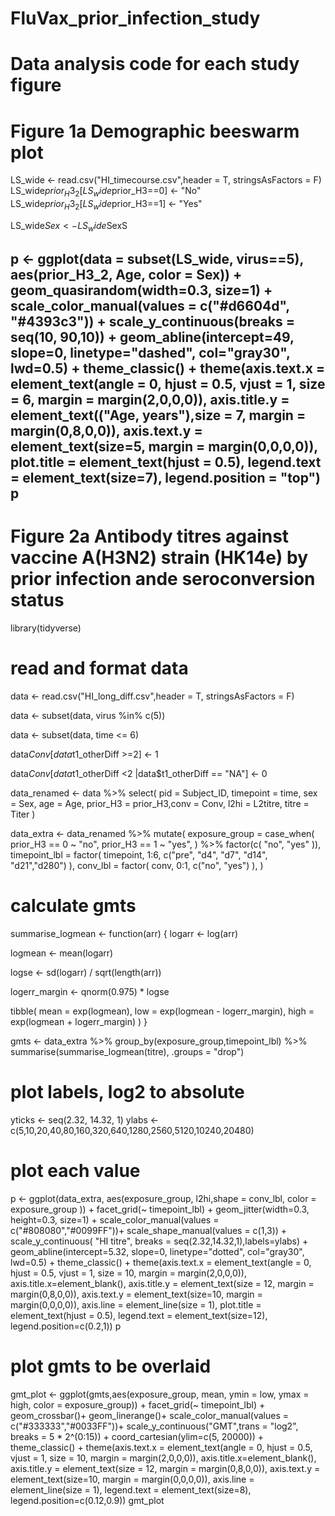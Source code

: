 # FluVax_prior_infection_study
# Data analysis code for each study figure
# Figure 1a Demographic beeswarm plot
LS_wide <- read.csv("HI_timecourse.csv",header = T, stringsAsFactors = F)
LS_wide$prior_H3_2 [LS_wide$prior_H3==0] <- "No"
LS_wide$prior_H3_2 [LS_wide$prior_H3==1] <- "Yes"

LS_wide$Sex <- LS_wide$SexS

p <- ggplot(data = subset(LS_wide, virus==5), aes(prior_H3_2, Age, color = Sex)) +
  geom_quasirandom(width=0.3, size=1) +
  scale_color_manual(values = c("#d6604d", "#4393c3")) +
  scale_y_continuous(breaks = seq(10, 90,10)) +
  geom_abline(intercept=49, slope=0, linetype="dashed", col="gray30", lwd=0.5) +
  theme_classic() + 
  theme(axis.text.x = element_text(angle = 0, hjust = 0.5, vjust = 1, size = 6, margin = margin(2,0,0,0)),
        axis.title.y = element_text(("Age, years"),size = 7, margin = margin(0,8,0,0)),
        axis.text.y = element_text(size=5, margin = margin(0,0,0,0)),
        plot.title = element_text(hjust = 0.5),
        legend.text = element_text(size=7),
        legend.position = "top")
p
--
# Figure 2a Antibody titres against vaccine A(H3N2) strain (HK14e) by prior infection ande seroconversion status
library(tidyverse)

# read and format data

data <- read.csv("HI_long_diff.csv",header = T, stringsAsFactors = F)

data <- subset(data, virus  %in% c(5))

data <- subset(data, time  <= 6)

data$Conv[data$t1_otherDiff >=2] <- 1

data$Conv[data$t1_otherDiff <2 |data$t1_otherDiff == "NA"] <- 0

data_renamed <- data %>%
  select(
    pid = Subject_ID, timepoint = time, sex = Sex, age = Age,
    prior_H3 = prior_H3,conv = Conv, l2hi = L2titre, titre = Titer
      )  

data_extra <- data_renamed %>%
  mutate(
    exposure_group = case_when(
      prior_H3 == 0  ~ "no",
      prior_H3 == 1 ~ "yes",
    ) %>%
      factor(c(
        "no", "yes"
      )),
    timepoint_lbl = factor(
      timepoint, 1:6, c("pre", "d4", "d7", "d14", "d21","d280")
    ),
    conv_lbl = factor(
     conv, 0:1, c("no", "yes")
    ),
  ) 

# calculate gmts
summarise_logmean <- function(arr) 
{
  logarr <- log(arr)
  
  logmean <- mean(logarr)
  
  logse <- sd(logarr) / sqrt(length(arr))
  
  logerr_margin <- qnorm(0.975) * logse
  
  tibble(
    mean = exp(logmean),
    low = exp(logmean - logerr_margin),
    high = exp(logmean + logerr_margin)
  )
}

gmts <- data_extra %>%
  group_by(exposure_group,timepoint_lbl) %>%
  summarise(summarise_logmean(titre), .groups = "drop")

# plot labels, log2 to absolute
yticks <- seq(2.32, 14.32, 1)
ylabs <- c(5,10,20,40,80,160,320,640,1280,2560,5120,10240,20480)  

# plot each value
p <- ggplot(data_extra, aes(exposure_group, l2hi,shape = conv_lbl, color = exposure_group )) +
  facet_grid(~ timepoint_lbl) +
  geom_jitter(width=0.3, height=0.3, size=1) +
  scale_color_manual(values = c("#808080","#0099FF"))+
  scale_shape_manual(values = c(1,3)) +
  scale_y_continuous( "HI titre", breaks = seq(2.32,14.32,1),labels=ylabs) +
  geom_abline(intercept=5.32, slope=0, linetype="dotted", col="gray30", lwd=0.5) +
  theme_classic() + 
  theme(axis.text.x = element_text(angle = 0, hjust = 0.5, vjust = 1, size = 10, margin = margin(2,0,0,0)),
        axis.title.x=element_blank(),
        axis.title.y = element_text(size = 12, margin = margin(0,8,0,0)),
        axis.text.y = element_text(size=10, margin = margin(0,0,0,0)),
        axis.line = element_line(size = 1),
        plot.title = element_text(hjust = 0.5),
        legend.text = element_text(size=12),
        legend.position=c(0.2,1))
p

# plot gmts to be overlaid
gmt_plot <- ggplot(gmts,aes(exposure_group,  mean, ymin = low, ymax = high, color = exposure_group)) +
  facet_grid(~ timepoint_lbl) +
  geom_crossbar()+
  geom_linerange()+
  scale_color_manual(values = c("#333333","#0033FF"))+
  scale_y_continuous("GMT",trans = "log2", breaks = 5 * 2^(0:15)) +
  coord_cartesian(ylim=c(5, 20000)) +
  theme_classic() + 
  theme(axis.text.x = element_text(angle = 0, hjust = 0.5, vjust = 1, size = 10, margin = margin(2,0,0,0)),
        axis.title.x=element_blank(),
        axis.title.y = element_text(size = 12, margin = margin(0,8,0,0)),
        axis.text.y = element_text(size=10, margin = margin(0,0,0,0)),
        axis.line = element_line(size = 1),
        legend.text = element_text(size=8),
        legend.position=c(0.12,0.9))
gmt_plot
